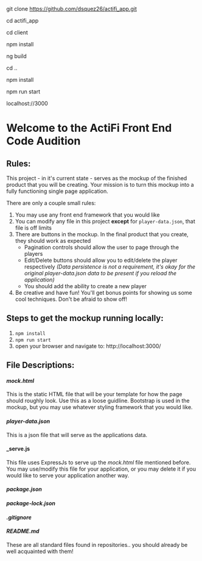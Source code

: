 git clone https://github.com/dsquez26/actifi_app.git

cd actifi_app

cd client

npm install

ng build

cd ..

npm install

npm run start

localhost://3000






# Welcome to the ActiFi Front End Code Audition

## Rules:
This project - in it's current state - serves as the mockup of the finished product that you will be creating. Your mission is to turn this mockup into a fully functioning single page application.

There are only a couple small rules:
1) You may use any front end framework that you would like
2) You can modify any file in this project __except__ for `player-data.json`, that file is off limits
3) There are buttons in the mockup. In the final product that you create, they should work as expected
   - Pagination controls should allow the user to page through the players
   - Edit/Delete buttons should allow you to edit/delete the player respectively _(Data persistence is not a requirement, it's okay for the original player-data.json data to be present if you reload the application)_
   - You should add the ability to create a new player
4) Be creative and have fun! You'll get bonus points for showing us some cool techniques. Don't be afraid to show off!


## Steps to get the mockup running locally:
1) `npm install`
2) `npm run start`
3) open your browser and navigate to: http://localhost:3000/

## File Descriptions:
#### _mock.html_
This is the static HTML file that will be your template for how the page should roughly look. Use this as a loose guidline. Bootstrap is used in the mockup, but you may use whatever styling framework that you would like.
#### _player-data.json_
This is a json file that will serve as the applications data.
#### _serve.js
This file uses ExpressJs to serve up the _mock.html_ file mentioned before. You may use/modify this file for your application, or you may delete it if you would like to serve your application another way.
#### _package.json_
#### _package-lock.json_
#### _.gitignore_
#### _README.md_
These are all standard files found in repositories..  you should already be well acquainted with them!
